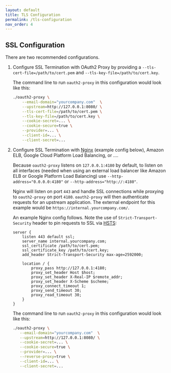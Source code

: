 ```yaml
---
layout: default
title: TLS Configuration
permalink: /tls-configuration
nav_order: 4
---
```


## SSL Configuration

There are two recommended configurations.

1.  Configure SSL Termination with OAuth2 Proxy by providing a `--tls-cert-file=/path/to/cert.pem` and `--tls-key-file=/path/to/cert.key`.

    The command line to run `oauth2-proxy` in this configuration would look like this:

    ```bash
    ./oauth2-proxy \
        --email-domain="yourcompany.com"  \
        --upstream=http://127.0.0.1:8080/ \
        --tls-cert-file=/path/to/cert.pem \
        --tls-key-file=/path/to/cert.key \
        --cookie-secret=... \
        --cookie-secure=true \
        --provider=... \
        --client-id=... \
        --client-secret=...
    ```

2.  Configure SSL Termination with [Nginx](http://nginx.org/) (example config below), Amazon ELB, Google Cloud Platform Load Balancing, or ....

    Because `oauth2-proxy` listens on `127.0.0.1:4180` by default, to listen on all interfaces (needed when using an
    external load balancer like Amazon ELB or Google Platform Load Balancing) use `--http-address="0.0.0.0:4180"` or
    `--http-address="http://:4180"`.

    Nginx will listen on port `443` and handle SSL connections while proxying to `oauth2-proxy` on port `4180`.
    `oauth2-proxy` will then authenticate requests for an upstream application. The external endpoint for this example
    would be `https://internal.yourcompany.com/`.

    An example Nginx config follows. Note the use of `Strict-Transport-Security` header to pin requests to SSL
    via [HSTS](http://en.wikipedia.org/wiki/HTTP_Strict_Transport_Security):

    ```
    server {
        listen 443 default ssl;
        server_name internal.yourcompany.com;
        ssl_certificate /path/to/cert.pem;
        ssl_certificate_key /path/to/cert.key;
        add_header Strict-Transport-Security max-age=2592000;

        location / {
            proxy_pass http://127.0.0.1:4180;
            proxy_set_header Host $host;
            proxy_set_header X-Real-IP $remote_addr;
            proxy_set_header X-Scheme $scheme;
            proxy_connect_timeout 1;
            proxy_send_timeout 30;
            proxy_read_timeout 30;
        }
    }
    ```

    The command line to run `oauth2-proxy` in this configuration would look like this:

    ```bash
    ./oauth2-proxy \
       --email-domain="yourcompany.com"  \
       --upstream=http://127.0.0.1:8080/ \
       --cookie-secret=... \
       --cookie-secure=true \
       --provider=... \
       --reverse-proxy=true \
       --client-id=... \
       --client-secret=...
    ```
